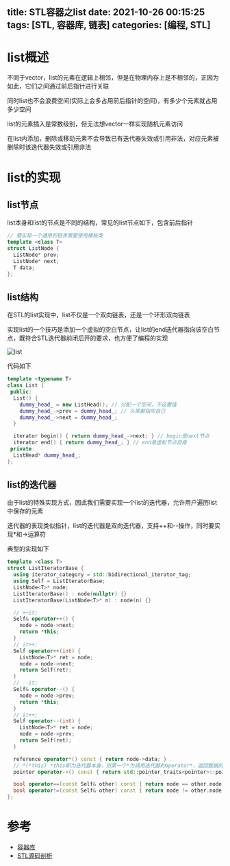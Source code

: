 title: STL容器之list
date: 2021-10-26 00:15:25
tags: [STL, 容器库, 链表]
categories: [编程, STL]
---

# list概述

不同于vector，list的元素在逻辑上相邻，但是在物理内存上是不相邻的，正因为如此，它们之间通过前后指针进行关联

同时list也不会浪费空间(实际上会多占用前后指针的空间)，有多少个元素就占用多少空间

list的元素插入是常数级别，但无法想vector一样实现随机元素访问

在list内添加，删除或移动元素不会导致已有迭代器失效或引用非法，对应元素被删除时该迭代器失效或引用非法

# list的实现

## list节点

list本身和list的节点是不同的结构，常见的list节点如下，包含前后指针

```cpp
// 要实现一个通用的链表需要使用模板类
template <class T>
struct ListNode {
  ListNode* prev;
  ListNode* next;
  T data;
};
```

## list结构

在STL的list实现中，list不仅是一个双向链表，还是一个环形双向链表

实现list的一个技巧是添加一个虚拟的空白节点，让list的end迭代器指向该空白节点，既符合STL迭代器前闭后开的要求，也方便了编程的实现

![list](https://gwq5210.github.io/images/list.png)

代码如下

```cpp
template <typename T>
class List {
 public:
  List() {
    dummy_head_ = new ListHead(); // 分配一个空间，不设置值
    dummy_head_->prev = dummy_head_; // 头尾都指向自己
    dummy_head_->next = dummy_head_;
  }

  iterator begin() { return dummy_head_->next; } // begin是next节点
  iterator end() { return dummy_head_; } // end是虚拟节点自身
 private:
  ListHead* dummy_head_;
};
```

## list的迭代器

由于list的特殊实现方式，因此我们需要实现一个list的迭代器，允许用户遍历list中保存的元素

迭代器的表现类似指针，list的迭代器是双向迭代器，支持++和--操作，同时要实现*和->运算符

典型的实现如下

```cpp
template <class T>
struct ListIteratorBase {
  using iterator_category = std::bidirectional_iterator_tag;
  using Self = ListIteratorBase;
  ListNode<T>* node;
  ListIteratorBase() : node(nullptr) {}
  ListIteratorBase(ListNode<T>* n) : node(n) {}

  // ++it;
  Self& operator++() {
    node = node->next;
    return *this;
  }
  // it++;
  Self operator++(int) {
    ListNode<T>* ret = node;
    node = node->next;
    return Self(ret);
  }
  // --it;
  Self& operator--() {
    node = node->prev;
    return *this;
  }
  // it++;
  Self operator--(int) {
    ListNode<T>* ret = node;
    node = node->prev;
    return Self(ret);
  }

  reference operator*() const { return node->data; }
  // *(*this) *this即为迭代器本身，则第一个*为调用迭代器的operator*，返回数据的引用
  pointer operator->() const { return std::pointer_traits<pointer>::pointer_to(**this); }

  bool operator==(const Self& other) const { return node == other.node; }
  bool operator!=(const Self& other) const { return node != other.node; }
};
```

# 参考

- [容器库](https://zh.cppreference.com/w/cpp/container/list)
- [STL源码剖析](https://item.jd.com/11821611.html)
